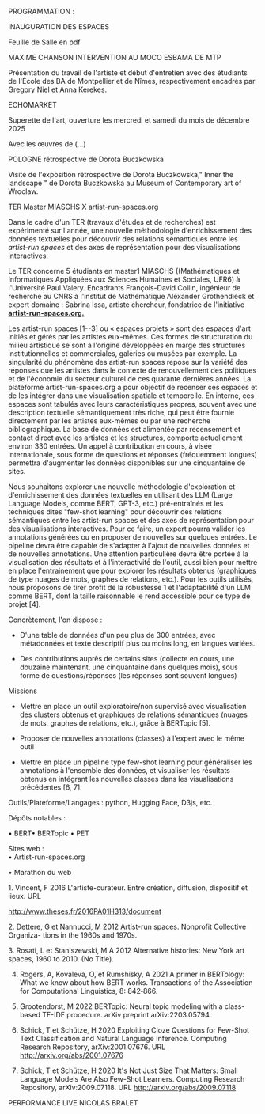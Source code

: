 PROGRAMMATION :

INAUGURATION DES ESPACES

Feuille de Salle en pdf

MAXIME CHANSON INTERVENTION AU MOCO ESBAMA DE MTP

Présentation du travail de l'artiste et début d'entretien avec des étudiants de l'École des BA de Montpellier et de Nîmes, respectivement encadrés par Gregory Niel et Anna Kerekes.

ECHOMARKET

Superette de l'art, ouverture les mercredi et samedi du mois de décembre 2025

Avec les œuvres de (\...)

POLOGNE rétrospective de Dorota Buczkowska

Visite de l'exposition rétrospective de Dorota Buczkowska,\" Inner the landscape \" de Dorota Buczkowska au Museum of Contemporary art of Wroclaw.

TER Master MIASCHS X artist-run-spaces.org

Dans le cadre d\'un TER (travaux d\'études et de recherches) est expérimenté sur l'année, une nouvelle méthodologie d'enrichissement des données textuelles pour découvrir des relations sémantiques entre les *artist-run spaces* et des axes de représentation pour des visualisations interactives.

Le TER concerne 5 étudiants en master1 MIASCHS ((Mathématiques et Informatiques Appliquées aux Sciences Humaines et Sociales, UFR6) à l\'Université Paul Valery. Encadrants François-David Collin, ingénieur de recherche au CNRS à l\'institut de Mathématique Alexander Grothendieck et expert domaine : Sabrina Issa, artiste chercheur, fondatrice de l\'initiative [**artist-run-spaces.org.**](https://l.facebook.com/l.php?u=http%3A%2F%2Fartist-run-spaces.org%2F%3Ffbclid%3DIwZXh0bgNhZW0CMTAAAR208JRZ7dw_Tjxq0gvZrmRlj6hZRrtrqgp0Krlh1WbWBTvOQVtkhD_G6Bc_aem_AiLZIuqsVmGfYoukUyu5ag&h=AT13TE2g_igZid2PSuaB_yTrrlahLonAsYqUpt8KVDEDQhSfjKQB3OqJSxQOlBozAwx1FjN_PKSanSvc2nLD3JheZ4QP3VEzq1HgQ0y7XTKNp52IkYmxeJxKbvijEgu37IL4zIs&__tn__=-UK-R&c%5b0%5d=AT32fXHXxRh_XAxXOuX7Bh12nJtvDodedURtvCBpus7IN7LOv9HBTJl4WI_JU9KkLT6iOEjyn-GlJxLmFtUhLNJFCM93B6gvGBwJhU9VYDxZymw4WvkkIAiXCpUkz_tv54vm3HfE_fm8k002EXS9nLy3wCEY76Hn0emLjuXoz3852w)

Les artist-run spaces \[1--3\] ou « espaces projets » sont des espaces d'art initiés et gérés par les artistes eux-mêmes. Ces formes de structuration du milieu artistique se sont à l'origine développées en marge des structures institutionnelles et commerciales, galeries ou musées par exemple. La singularité́ du phénomène des artist-run spaces repose sur la variété́ des réponses que les artistes dans le contexte de renouvellement des politiques et de l'économie du secteur culturel de ces quarante dernières années. La plateforme artist-run-spaces.org a pour objectif de recenser ces espaces et de les intégrer dans une visualisation spatiale et temporelle. En interne, ces espaces sont tabulés avec leurs caractéristiques propres, souvent avec une description textuelle sémantiquement très riche, qui peut être fournie directement par les artistes eux-mêmes ou par une recherche bibliographique. La base de données est alimentée par recensement et contact direct avec les artistes et les structures, comporte actuellement environ 330 entrées. Un appel à contribution en cours, à visée internationale, sous forme de questions et réponses (fréquemment longues) permettra d'augmenter les données disponibles sur une cinquantaine de sites.

Nous souhaitons explorer une nouvelle méthodologie d'exploration et d'enrichissement des données textuelles en utilisant des LLM (Large Language Models, comme BERT, GPT-3, etc.) pré-entraînés et les techniques dites "few-shot learning" pour découvrir des relations sémantiques entre les artist-run spaces et des axes de représentation pour des visualisations interactives. Pour ce faire, un expert pourra valider les annotations générées ou en proposer de nouvelles sur quelques entrées. Le pipeline devra être capable de s'adapter à l'ajout de nouvelles données et de nouvelles annotations. Une attention particulière devra être portée à la visualisation des résultats et à l'interactivité́ de l'outil, aussi bien pour mettre en place l'entrainement que pour explorer les résultats obtenus (graphiques de type nuages de mots, graphes de relations, etc.). Pour les outils utilisés, nous proposons de tirer profit de la robustesse 1 et l'adaptabilité́ d'un LLM comme BERT, dont la taille raisonnable le rend accessible pour ce type de projet \[4\].

Concrètement, l'on dispose :

-   D'une table de données d'un peu plus de 300 entrées, avec métadonnées et texte descriptif plus ou moins long, en langues variées.

-   Des contributions auprès de certains sites (collecte en cours, une douzaine maintenant, une cinquantaine dans quelques mois), sous forme de questions/réponses (les réponses sont souvent longues)

Missions

-   Mettre en place un outil exploratoire/non supervisé avec visualisation des clusters obtenus et graphiques de relations sémantiques (nuages de mots, graphes de relations, etc.), grâce à BERTopic \[5\].

-   Proposer de nouvelles annotations (classes) à l'expert avec le même outil

-   Mettre en place un pipeline type few-shot learning pour généraliser les annotations à l'ensemble des données, et visualiser les résultats obtenus en intégrant les nouvelles classes dans les visualisations précédentes \[6, 7\].

Outils/Plateforme/Langages : python, Hugging Face, D3js, etc.

Dépôts notables :

• BERT• BERTopic • PET

Sites web :\
• Artist-run-spaces.org

• Marathon du web

1\. Vincent, F 2016 L'artiste-curateur. Entre création, diffusion, dispositif et lieux. URL

<http://www.theses.fr/2016PA01H313/document>

2\. Dettere, G et Nannucci, M 2012 Artist-run spaces. Nonprofit Collective Organiza- tions in the 1960s and 1970s.

3\. Rosati, L et Staniszewski, M A 2012 Alternative histories: New York art spaces, 1960 to 2010. (No Title).

4.  Rogers, A, Kovaleva, O, et Rumshisky, A 2021 A primer in BERTology: What we know about how BERT works. Transactions of the Association for Computational Linguistics, 8: 842‐866.

5.  Grootendorst, M 2022 BERTopic: Neural topic modeling with a class-based TF-IDF procedure. arXiv preprint arXiv:2203.05794.

6.  Schick, T et Schütze, H 2020 Exploiting Cloze Questions for Few-Shot Text Classification and Natural Language Inference. Computing Research Repository, arXiv:2001.07676. URL http://arxiv.org/abs/2001.07676

7.  Schick, T et Schütze, H 2020 It's Not Just Size That Matters: Small Language Models Are Also Few-Shot Learners. Computing Research Repository, arXiv:2009.07118. URL http://arxiv.org/abs/2009.07118

PERFORMANCE LIVE NICOLAS BRALET
